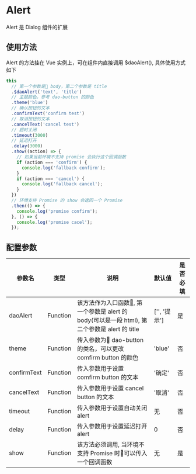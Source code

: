 # Alert

Alert 是 Dialog 组件的扩展

## 使用方法

Alert 的方法挂在 Vue 实例上，可在组件内直接调用 $daoAlert(), 具体使用方式如下

```javascript
this
  // 第一个参数是 body，第二个参数是 title
  .$daoAlert('text', 'title')
  // 主题颜色，参考 dao-button 的颜色
  .theme('blue')
  // 确认按钮的文本
  .confirmText('confirm test')
  // 取消按钮的文本
  .cancelText('cancel test')
  // 超时关闭
  .timeout(3000)
  // 延迟打开
  .delay(3000)
  .show((action) => {
    // 如果当前环境不支持 promise 会执行这个回调函数
    if (action === 'confirm') {
      console.log('fallback confirm');
    }
    if (action === 'cancel') {
      console.log('fallback cancel');
    }
  })
  // 环境支持 Promise 的 show 会返回一个 Promise
  .then(() => {
    console.log('promise confirm');
  }, () => {
    console.log('promise cacel');
  });

```


## 配置参数
参数名 | 类型 | 说明 | 默认值 | 是否必填
-|-|-|-|-
daoAlert | Function | 该方法作为入口函数, 第一个参数是 alert 的 body(可以是一段 html), 第二个参数是 alert 的 title  | ['', '提示'] | 是
theme | Function | 传入参数为 dao-button 的类名，可以更改 comfirm button 的颜色 | 'blue' | 否
confirmText | Function | 传入参数用于设置 comfirm button 的文本 | '确定' | 否
cancelText | Function | 传入参数用于设置 cancel button 的文本 | '取消' | 否
timeout | Function | 传入参数用于设置自动关闭 alert | 无 | 否
delay | Function | 传入参数用于设置延迟打开 alert | 0 | 否
show | Function | 该方法必须调用, 当环境不支持 Promise 时可以传入一个回调函数 | 无 | 是

```